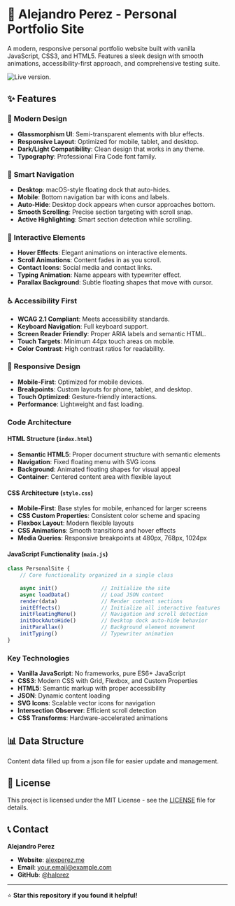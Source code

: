 # 🚀 Alejandro Perez - Personal Portfolio Site

A modern, responsive personal portfolio website built with vanilla JavaScript, CSS3, and HTML5. Features a sleek design with smooth animations, accessibility-first approach, and comprehensive testing suite.

![Live version.](https://alexperez.me)

## ✨ Features

### 🎨 **Modern Design**
- **Glassmorphism UI**: Semi-transparent elements with blur effects.
- **Responsive Layout**: Optimized for mobile, tablet, and desktop.
- **Dark/Light Compatibility**: Clean design that works in any theme.
- **Typography**: Professional Fira Code font family.

### 🧭 **Smart Navigation**
- **Desktop**: macOS-style floating dock that auto-hides.
- **Mobile**: Bottom navigation bar with icons and labels.
- **Auto-Hide**: Desktop dock appears when cursor approaches bottom.
- **Smooth Scrolling**: Precise section targeting with scroll snap.
- **Active Highlighting**: Smart section detection while scrolling.

### 🎯 **Interactive Elements**
- **Hover Effects**: Elegant animations on interactive elements.
- **Scroll Animations**: Content fades in as you scroll.
- **Contact Icons**: Social media and contact links.
- **Typing Animation**: Name appears with typewriter effect.
- **Parallax Background**: Subtle floating shapes that move with cursor.

### ♿ **Accessibility First**
- **WCAG 2.1 Compliant**: Meets accessibility standards.
- **Keyboard Navigation**: Full keyboard support.
- **Screen Reader Friendly**: Proper ARIA labels and semantic HTML.
- **Touch Targets**: Minimum 44px touch areas on mobile.
- **Color Contrast**: High contrast ratios for readability.

### 📱 **Responsive Design**
- **Mobile-First**: Optimized for mobile devices.
- **Breakpoints**: Custom layouts for phone, tablet, and desktop.
- **Touch Optimized**: Gesture-friendly interactions.
- **Performance**: Lightweight and fast loading.

### **Code Architecture**

#### **HTML Structure (`index.html`)**
- **Semantic HTML5**: Proper document structure with semantic elements
- **Navigation**: Fixed floating menu with SVG icons
- **Background**: Animated floating shapes for visual appeal
- **Container**: Centered content area with flexible layout

#### **CSS Architecture (`style.css`)**
- **Mobile-First**: Base styles for mobile, enhanced for larger screens
- **CSS Custom Properties**: Consistent color scheme and spacing
- **Flexbox Layout**: Modern flexible layouts
- **CSS Animations**: Smooth transitions and hover effects
- **Media Queries**: Responsive breakpoints at 480px, 768px, 1024px

#### **JavaScript Functionality (`main.js`)**
```javascript
class PersonalSite {
    // Core functionality organized in a single class
    
    async init()              // Initialize the site
    async loadData()          // Load JSON content
    render(data)              // Render content sections
    initEffects()             // Initialize all interactive features
    initFloatingMenu()        // Navigation and scroll detection
    initDockAutoHide()        // Desktop dock auto-hide behavior
    initParallax()            // Background element movement
    initTyping()              // Typewriter animation
}
```

### **Key Technologies**

- **Vanilla JavaScript**: No frameworks, pure ES6+ JavaScript
- **CSS3**: Modern CSS with Grid, Flexbox, and Custom Properties
- **HTML5**: Semantic markup with proper accessibility
- **JSON**: Dynamic content loading
- **SVG Icons**: Scalable vector icons for navigation
- **Intersection Observer**: Efficient scroll detection
- **CSS Transforms**: Hardware-accelerated animations

## 📊 Data Structure

Content data filled up from a json file for easier update and management.


## 📄 License

This project is licensed under the MIT License - see the [LICENSE](LICENSE) file for details.

## 📞 Contact

**Alejandro Perez**
- **Website**: [alexperez.me](https://alexperez.me)
- **Email**: [your.email@example.com](mailto:your.email@example.com)
- **GitHub**: [@halprez](https://github.com/yourusername)
---

⭐ **Star this repository if you found it helpful!**